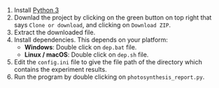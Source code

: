 1. Install [Python 3](https://www.python.org/downloads/)
2. Downlad the project by clicking on the green button on top right that says `Clone or download`, and clicking on `Download ZIP`.
3. Extract the downloaded file.
4. Install dependencies. This depends on your platform:
    * **Windows**: Double click on `dep.bat` file.
    * **Linux / macOS**: Double click on `dep.sh` file.
5. Edit the `config.ini` file to give the file path of the directory which contains the experiment results.
6. Run the program by double clicking on `photosynthesis_report.py`.

